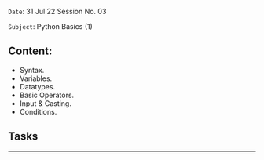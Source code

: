 `Date`: 31 Jul 22 Session No. 03

`Subject`: Python Basics (1) 

## Content:
 - Syntax.
 - Variables.
 - Datatypes.
 - Basic Operators.
 - Input & Casting.
 - Conditions.
 
 ## Tasks
 ------